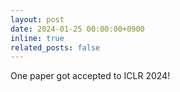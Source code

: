 ```yaml
---
layout: post
date: 2024-01-25 00:00:00+0900
inline: true
related_posts: false
---
```


One paper got accepted to ICLR 2024!